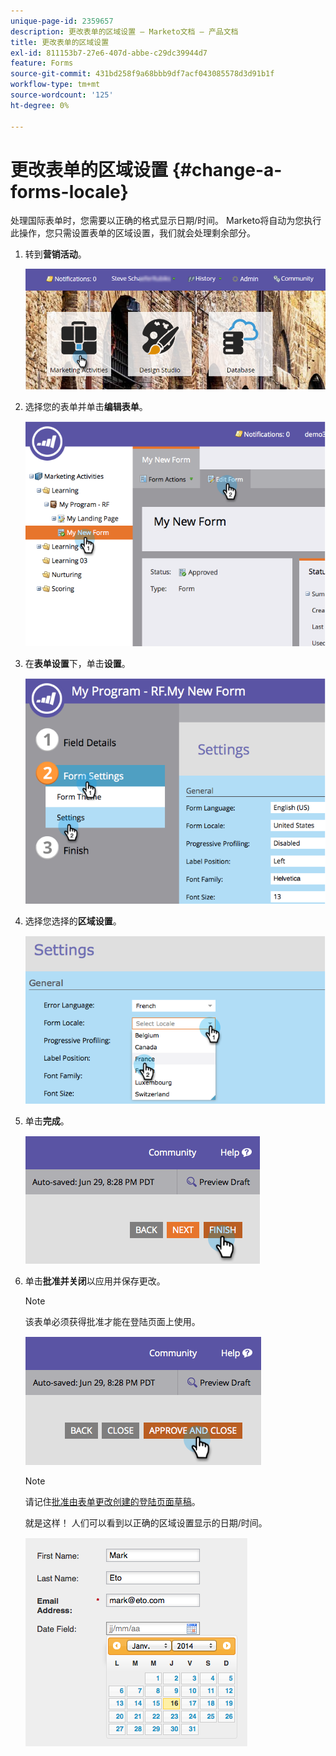 ```yaml
---
unique-page-id: 2359657
description: 更改表单的区域设置 — Marketo文档 — 产品文档
title: 更改表单的区域设置
exl-id: 811153b7-27e6-407d-abbe-c29dc39944d7
feature: Forms
source-git-commit: 431bd258f9a68bbb9df7acf043085578d3d91b1f
workflow-type: tm+mt
source-wordcount: '125'
ht-degree: 0%

---
```


# 更改表单的区域设置 {#change-a-forms-locale}

处理国际表单时，您需要以正确的格式显示日期/时间。 Marketo将自动为您执行此操作，您只需设置表单的区域设置，我们就会处理剩余部分。

1. 转到&#x200B;**营销活动**。

   ![](assets/login-marketing-activities-7.png)

1. 选择您的表单并单击&#x200B;**编辑表单**。

   ![](assets/image2014-9-15-12-3a52-3a52.png)

1. 在&#x200B;**表单设置**&#x200B;下，单击&#x200B;**设置**。

   ![](assets/image2014-9-15-12-3a53-3a23.png)

1. 选择您选择的&#x200B;**区域设置**。

   ![](assets/image2014-9-15-12-3a53-3a35.png)

1. 单击&#x200B;**完成**。

   ![](assets/image2014-9-15-12-3a53-3a43.png)

1. 单击&#x200B;**批准并关闭**&#x200B;以应用并保存更改。

   >[!NOTE]
   >
   >该表单必须获得批准才能在登陆页面上使用。

   ![](assets/image2014-9-15-12-3a53-3a52.png)

   >[!NOTE]
   >
   >请记住[批准由表单更改创建的登陆页面草稿](/help/marketo/product-docs/demand-generation/landing-pages/understanding-landing-pages/approve-unapprove-or-delete-a-landing-page.md)。

   就是这样！ 人们可以看到以正确的区域设置显示的日期/时间。

   ![](assets/image2014-9-15-12-3a53-3a59.png)

